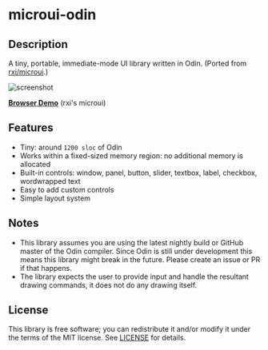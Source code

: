 # microui-odin

## Description

A tiny, portable, immediate-mode UI library written in Odin. (Ported from [rxi/microui](https://github.com/rxi/microui).)

![screenshot](https://user-images.githubusercontent.com/3920290/56437823-c3dcdb80-62d8-11e9-978a-a0739f9e16f0.png)

[**Browser Demo**](https://floooh.github.io/sokol-html5/sgl-microui-sapp.html) (rxi's microui)

## Features

- Tiny: around `1200 sloc` of Odin
- Works within a fixed-sized memory region: no additional memory is
  allocated
- Built-in controls: window, panel, button, slider, textbox, label,
  checkbox, wordwrapped text
- Easy to add custom controls
- Simple layout system

## Notes

- This library assumes you are using the latest nightly build or GitHub master of the Odin compiler. Since Odin is still under development this means this library might break in the future. Please create an issue or PR if that happens.
- The library expects the user to provide input and handle the resultant
  drawing commands, it does not do any drawing itself.

## License

This library is free software; you can redistribute it and/or modify it
under the terms of the MIT license. See [LICENSE](LICENSE) for details.
